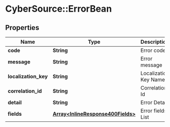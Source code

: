 # CyberSource::ErrorBean

## Properties
Name | Type | Description | Notes
------------ | ------------- | ------------- | -------------
**code** | **String** | Error code | 
**message** | **String** | Error message | 
**localization_key** | **String** | Localization Key Name | [optional] 
**correlation_id** | **String** | Correlation Id | [optional] 
**detail** | **String** | Error Detail | [optional] 
**fields** | [**Array&lt;InlineResponse400Fields&gt;**](InlineResponse400Fields.md) | Error fields List | [optional] 


